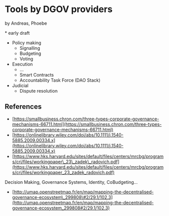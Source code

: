 # Tools by DGOV providers

by Andreas, Phoebe

\* early draft

* Policy making
  * Signalling
  * Budgeting
  * Voting
* Execution
  * ...
  * Smart Contracts
  * Accountability Task Force \(DAO Stack\)
* Judicial
  * Dispute resolution

## References

* [https://smallbusiness.chron.com/three-types-corporate-governance-mechanisms-66711.html](https://smallbusiness.chron.com/three-types-corporate-governance-mechanisms-66711.html)
* [https://onlinelibrary.wiley.com/doi/abs/10.1111/j.1540-5885.2009.00334.x](https://onlinelibrary.wiley.com/doi/abs/10.1111/j.1540-5885.2009.00334.x)
* [https://www.hks.harvard.edu/sites/default/files/centers/mrcbg/programs/cri/files/workingpaper\_23\_zadek\_radovich.pdf](https://www.hks.harvard.edu/sites/default/files/centers/mrcbg/programs/cri/files/workingpaper_23_zadek_radovich.pdf)

Decision Making, Governance Systems, Identity, CoBudgeting...

* [http://umap.openstreetmap.fr/en/map/mapping-the-decentralised-governance-ecosystem\_299808\#2/29.1/102.3](http://umap.openstreetmap.fr/en/map/mapping-the-decentralised-governance-ecosystem_299808#2/29.1/102.3)

